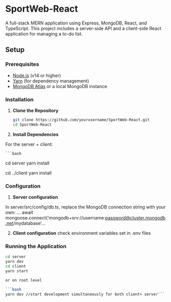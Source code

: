 # SportWeb-React

A full-stack MERN application using Express, MongoDB, React, and TypeScript. This project includes a server-side API and a client-side React application for managing a to-do list.

## Setup

### Prerequisites

- [Node.js](https://nodejs.org/) (v14 or higher)
- [Yarn](https://yarnpkg.com/) (for dependency management)
- [MongoDB Atlas](https://www.mongodb.com/cloud/atlas) or a local MongoDB instance

### Installation

1. **Clone the Repository**

   ```bash
   git clone https://github.com/yourusername/SportWeb-React.git
   cd SportWeb-React
   
2. **Install Dependencies**

For the server + client:

    ```bash
   cd server
   yarn install
   
   cd ../client
   yarn install


### Configuration

1. **Server configuration**

In server/src/config/db.ts, replace the MongoDB connection string with your own:
... await mongoose.connect('mongodb+srv://username:password@cluster.mongodb.net/mydatabase'...

2. **Client configuration**
check environment variables set in .env files

### Running the Application
   ```bash
   cd server
   yarn dev
   cd client
   yarn start

   or on root level
   
   ```bash
   yarn dev //start development simultaneously for both client+ server```
